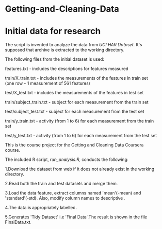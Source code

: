 # Getting-and-Cleaning-Data

# Initial data for research

The script is invented to analyze the data from *UCI HAR Dataset*. It's supposed that archive is extracted to the working directory.


The following files from the initial dataset is used:

features.txt - includes the descriptions for features measured

train/X_train.txt - includes the measurements of the features in train set (one row - 1 measurement of 561 features)

test/X_test.txt - includes the measurements of the features in test set

train/subject_train.txt - subject for each measurement from the train set

test/subject_test.txt - subject for each measurement from the test set

train/y_train.txt - activity (from 1 to 6) for each measurement from the train set

test/y_test.txt - activity (from 1 to 6) for each measurement from the test set


This is the course project for the Getting and Cleaning Data Coursera course.

The included R script, *run_analysis.R*, conducts the following:



1.Download the dataset from web if it does not already exist in the working directory.

2.Read both the train and test datasets and merge them.

3.Load the data feature, extract columns named 'mean'(-mean) and 'standard'(-std). Also, modify column names to descriptive .

4.The data is appropriately labelled.

5.Generates 'Tidy Dataset' i.e 'Final Data'.The result is shown in the file FinalData.txt.
